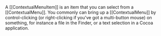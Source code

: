 A [[ContextualMenuItem]] is an item that you can select from a [[ContextualMenu]]. You commonly can bring up a [[ContextualMenu]] by control-clicking (or right-clicking if you've got a multi-button mouse) on something, for instance a file in the Finder, or a text selection in a Cocoa application.